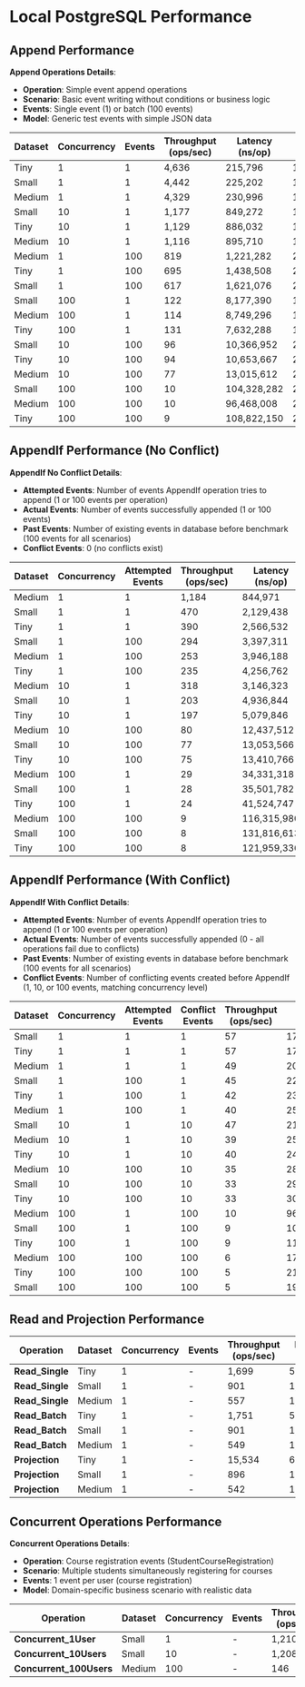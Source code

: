 # Local PostgreSQL Performance

## Append Performance

**Append Operations Details**:
- **Operation**: Simple event append operations
- **Scenario**: Basic event writing without conditions or business logic
- **Events**: Single event (1) or batch (100 events)
- **Model**: Generic test events with simple JSON data

| Dataset | Concurrency | Events | Throughput (ops/sec) | Latency (ns/op) | Memory (B/op) | Allocations |
|---------|-------------|--------|---------------------|-----------------|---------------|-------------|
| Tiny | 1 | 1 | 4,636 | 215,796 | 1,879 | 55 |
| Small | 1 | 1 | 4,442 | 225,202 | 1,884 | 56 |
| Medium | 1 | 1 | 4,329 | 230,996 | 1,876 | 55 |
| Small | 10 | 1 | 1,177 | 849,272 | 17,558 | 523 |
| Tiny | 10 | 1 | 1,129 | 886,032 | 17,533 | 523 |
| Medium | 10 | 1 | 1,116 | 895,710 | 17,527 | 523 |
| Medium | 1 | 100 | 819 | 1,221,282 | 211,311 | 2,053 |
| Tiny | 1 | 100 | 695 | 1,438,508 | 210,708 | 2,054 |
| Small | 1 | 100 | 617 | 1,621,076 | 211,385 | 2,053 |
| Small | 100 | 1 | 122 | 8,177,390 | 182,716 | 5,263 |
| Medium | 100 | 1 | 114 | 8,749,296 | 182,726 | 5,279 |
| Tiny | 100 | 1 | 131 | 7,632,288 | 182,709 | 5,281 |
| Small | 10 | 100 | 96 | 10,366,952 | 2,095,370 | 20,495 |
| Tiny | 10 | 100 | 94 | 10,653,667 | 2,096,977 | 20,506 |
| Medium | 10 | 100 | 77 | 13,015,612 | 2,094,547 | 20,494 |
| Small | 100 | 100 | 10 | 104,328,282 | 20,962,898 | 205,128 |
| Medium | 100 | 100 | 10 | 96,468,008 | 2,095,427 | 205,062 |
| Tiny | 100 | 100 | 9 | 108,822,150 | 2,096,423 | 205,143 |

## AppendIf Performance (No Conflict)

**AppendIf No Conflict Details**:
- **Attempted Events**: Number of events AppendIf operation tries to append (1 or 100 events per operation)
- **Actual Events**: Number of events successfully appended (1 or 100 events)
- **Past Events**: Number of existing events in database before benchmark (100 events for all scenarios)
- **Conflict Events**: 0 (no conflicts exist)

| Dataset | Concurrency | Attempted Events | Throughput (ops/sec) | Latency (ns/op) | Memory (B/op) | Allocations |
|---------|-------------|------------------|---------------------|-----------------|---------------|-------------|
| Medium | 1 | 1 | 1,184 | 844,971 | 4,462 | 96 |
| Small | 1 | 1 | 470 | 2,129,438 | 4,465 | 95 |
| Tiny | 1 | 1 | 390 | 2,566,532 | 4,462 | 95 |
| Small | 1 | 100 | 294 | 3,397,311 | 213,931 | 2,093 |
| Medium | 1 | 100 | 253 | 3,946,188 | 213,787 | 2,092 |
| Tiny | 1 | 100 | 235 | 4,256,762 | 214,968 | 2,096 |
| Medium | 10 | 1 | 318 | 3,146,323 | 43,371 | 922 |
| Small | 10 | 1 | 203 | 4,936,844 | 43,366 | 920 |
| Tiny | 10 | 1 | 197 | 5,079,846 | 43,369 | 920 |
| Medium | 10 | 100 | 80 | 12,437,512 | 2,134,779 | 20,892 |
| Small | 10 | 100 | 77 | 13,053,566 | 2,135,695 | 20,901 |
| Tiny | 10 | 100 | 75 | 13,410,766 | 2,139,642 | 20,929 |
| Medium | 100 | 1 | 29 | 34,331,318 | 440,658 | 9,262 |
| Small | 100 | 1 | 28 | 35,501,782 | 440,957 | 9,265 |
| Tiny | 100 | 1 | 24 | 41,524,747 | 441,696 | 9,269 |
| Medium | 100 | 100 | 9 | 116,315,980 | 2,135,264 | 209,052 |
| Small | 100 | 100 | 8 | 131,816,613 | 2,136,679 | 209,096 |
| Tiny | 100 | 100 | 8 | 121,959,336 | 2,138,098 | 209,192 |

## AppendIf Performance (With Conflict)

**AppendIf With Conflict Details**:
- **Attempted Events**: Number of events AppendIf operation tries to append (1 or 100 events per operation)
- **Actual Events**: Number of events successfully appended (0 - all operations fail due to conflicts)
- **Past Events**: Number of existing events in database before benchmark (100 events for all scenarios)
- **Conflict Events**: Number of conflicting events created before AppendIf (1, 10, or 100 events, matching concurrency level)

| Dataset | Concurrency | Attempted Events | Conflict Events | Throughput (ops/sec) | Latency (ns/op) | Memory (B/op) | Allocations |
|---------|-------------|------------------|-----------------|---------------------|-----------------|---------------|-------------|
| Small | 1 | 1 | 1 | 57 | 17,401,571 | 5,902 | 144 |
| Tiny | 1 | 1 | 1 | 57 | 17,608,228 | 5,873 | 144 |
| Medium | 1 | 1 | 1 | 49 | 20,311,454 | 5,912 | 144 |
| Small | 1 | 100 | 1 | 45 | 22,462,174 | 214,814 | 2,141 |
| Tiny | 1 | 100 | 1 | 42 | 23,868,552 | 215,306 | 2,143 |
| Medium | 1 | 100 | 1 | 40 | 25,215,397 | 214,690 | 2,140 |
| Small | 10 | 1 | 10 | 47 | 21,276,223 | 57,221 | 1,405 |
| Medium | 10 | 1 | 10 | 39 | 25,421,037 | 57,136 | 1,404 |
| Tiny | 10 | 1 | 10 | 40 | 24,828,917 | 57,241 | 1,405 |
| Medium | 10 | 100 | 10 | 35 | 28,819,276 | 2,145,438 | 21,374 |
| Small | 10 | 100 | 10 | 33 | 29,885,572 | 2,146,577 | 21,382 |
| Tiny | 10 | 100 | 10 | 33 | 30,092,145 | 2,148,972 | 21,398 |
| Medium | 100 | 1 | 100 | 10 | 96,621,963 | 582,073 | 14,170 |
| Small | 100 | 1 | 100 | 9 | 106,681,188 | 581,433 | 14,167 |
| Tiny | 100 | 1 | 100 | 9 | 115,906,170 | 584,484 | 14,192 |
| Medium | 100 | 100 | 100 | 6 | 174,658,241 | 2,148,060 | 213,851 |
| Tiny | 100 | 100 | 100 | 5 | 210,099,087 | 2,149,004 | 214,000 |
| Small | 100 | 100 | 100 | 5 | 194,951,683 | 2,148,114 | 213,877 |

## Read and Projection Performance

| Operation | Dataset | Concurrency | Events | Throughput (ops/sec) | Latency (ns/op) | Memory (B/op) | Allocations |
|-----------|---------|-------------|--------|---------------------|-----------------|---------------|-------------|
| **Read_Single** | Tiny | 1 | - | 1,699 | 588,548 | 988 | 21 |
| **Read_Single** | Small | 1 | - | 901 | 1,109,483 | 988 | 21 |
| **Read_Single** | Medium | 1 | - | 557 | 1,794,783 | 989 | 21 |
| **Read_Batch** | Tiny | 1 | - | 1,751 | 571,190 | 988 | 21 |
| **Read_Batch** | Small | 1 | - | 901 | 1,109,220 | 990 | 21 |
| **Read_Batch** | Medium | 1 | - | 549 | 1,819,667 | 990 | 21 |
| **Projection** | Tiny | 1 | - | 15,534 | 64,393 | 2,036 | 37 |
| **Projection** | Small | 1 | - | 896 | 1,117,115 | 2,036 | 37 |
| **Projection** | Medium | 1 | - | 542 | 1,844,966 | 2,038 | 37 |

## Concurrent Operations Performance

**Concurrent Operations Details**:
- **Operation**: Course registration events (StudentCourseRegistration)
- **Scenario**: Multiple students simultaneously registering for courses
- **Events**: 1 event per user (course registration)
- **Model**: Domain-specific business scenario with realistic data

| Operation | Dataset | Concurrency | Events | Throughput (ops/sec) | Latency (ns/op) | Memory (B/op) | Allocations |
|-----------|---------|-------------|--------|---------------------|-----------------|---------------|-------------|
| **Concurrent_1User** | Small | 1 | - | 1,210 | 225,217 | 2,537 | 51 |
| **Concurrent_10Users** | Small | 10 | - | 1,208 | 807,331 | 26,033 | 530 |
| **Concurrent_100Users** | Medium | 100 | - | 146 | 6,854,788 | 269,465 | 5,543 |
